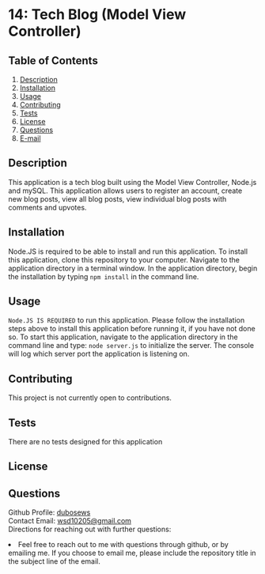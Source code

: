 # 14: Tech Blog (Model View Controller)

## Table of Contents
  1. [Description](#description) 
  2. [Installation](#installation)
  3. [Usage](#usage)  
  4. [Contributing](#contributing)
  5. [Tests](#tests)
  6. [License](#license)
  7. [Questions](#questions)
  8. [E-mail](#e-mail)

## Description
This application is a tech blog built using the Model View Controller, Node.js and mySQL. This application allows users to register an account, create new blog posts, view all blog posts, view individual blog posts with comments and upvotes.

## Installation
Node.JS is required to be able to install and run this application. To install this application, clone this repository to your computer. Navigate to the application directory in a terminal window. In the application directory, begin the installation by typing ```npm install``` in the command line.

## Usage
```Node.JS IS REQUIRED``` to run this application. Please follow the installation steps above to install this application before running it, if you have not done so. To start this application, navigate to the application directory in the command line and type: ```node server.js``` to initialize the server. The console will log which server port the application is listening on.

## Contributing
This project is not currently open to contributions.

## Tests
There are no tests designed for this application

## License
 

## Questions

Github Profile: [dubosews](https://github.com/dubosews)<br>
Contact Email: [wsd10205@gmail.com](mailto:wsd10205@gmail.com)<br>
Directions for reaching out with further questions:<br>
   <li> Feel free to reach out to me with questions through github, or by emailing me. If you choose to email me, please include the repository title in the subject line of the email.
